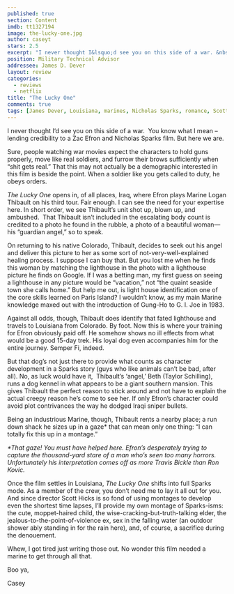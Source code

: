 ```yaml
---
published: true
section: Content
imdb: tt1327194
image: the-lucky-one.jpg
author: caseyt
stars: 2.5
excerpt: "I never thought I&lsquo;d see you on this side of a war. &nbsp;You know what I mean &ndash; lending credibility to a Zac Efron and Nicholas Sparks film. But here we are."
position: Military Technical Advisor
addressee: James D. Dever
layout: review
categories:
  - reviews
  - netflix
title: "The Lucky One"
comments: true
tags: [James Dever, Louisiana, marines, Nicholas Sparks, romance, Scott Hicks, The Lucky One, Uncategorized, Zac Efron]
---
```

<p>I never thought I&lsquo;d see you on this side of a war. &nbsp;You know what I mean &ndash; lending credibility to a Zac Efron and Nicholas Sparks film. But here we are.</p>
<p>Sure, people watching war movies expect the characters to hold guns properly, move like real soldiers, and furrow their brows sufficiently when &ldquo;shit gets real.&rdquo; That this may not actually be a demographic interested in this film is beside the point. When a soldier like you gets called to duty, he obeys orders.</p>
<p><em>The Lucky One</em> opens in, of all places, Iraq, where Efron plays Marine Logan Thibault on his third tour. Fair enough. I can see the need for your expertise here. In short order, we see Thibault&rsquo;s unit shot up, blown up, and ambushed.&nbsp; That Thibault isn&rsquo;t included in the escalating body count is credited to a photo he found in the rubble, a photo of a beautiful woman&mdash;his &ldquo;guardian angel,&rdquo; so to speak.</p>
<p>On returning to his native Colorado, Thibault, decides to seek out his angel and deliver this picture to her as some sort of not-very-well-explained healing process. I suppose I can buy that. But you lost me when he finds this woman by matching the lighthouse in the photo with a lighthouse picture he finds on Google. If I was a betting man, my first guess on seeing a lighthouse in any picture would be &ldquo;vacation,&rdquo; not &ldquo;the quaint seaside town she calls home.&rdquo; But help me out, is light house identification one of the core skills learned on Paris Island? I wouldn&rsquo;t know, as my main Marine knowledge maxed out with the introduction of Gung-Ho to G. I. Joe in 1983.</p>
<p>Against all odds, though, Thibault does identify that fated lighthouse and travels to Louisiana from Colorado. By foot. Now this is where your training for Efron obviously paid off. He somehow shows no ill effects from what would be a good 15-day trek. His loyal dog even accompanies him for the entire journey. Semper Fi, indeed.</p>
<p>But that dog&rsquo;s not just there to provide what counts as character development in a Sparks story (guys who like animals can&rsquo;t be bad, after all). No, as luck would have it, &nbsp;Thibault&rsquo;s &lsquo;angel,&rsquo; Beth (Taylor Schilling), runs a dog kennel in what appears to be a giant southern mansion. This gives Thibault the perfect reason to stick around and not have to explain the actual creepy reason he&rsquo;s come to see her. If only Efron&rsquo;s character could avoid plot contrivances the way he dodged Iraqi sniper bullets.</p>
<p>Being an industrious Marine, though, Thibault rents a nearby place; a run down shack he sizes up in a gaze* that can mean only one thing: &ldquo;I can totally fix this up in a montage.&rdquo;</p>
<p><em>*That gaze! You must have helped here. Efron&rsquo;s desperately trying to capture the thousand-yard stare of a man who&rsquo;s seen too many horrors. Unfortunately his interpretation comes off as more Travis Bickle than Ron Kovic.</em></p>
<p>Once the film settles in Louisiana, <em>The Lucky One</em> shifts into full Sparks mode. As a member of the crew, you don&rsquo;t need me to lay it all out for you. And since director Scott Hicks is so fond of using montages to develop even the shortest time lapses, I&rsquo;ll provide my own montage of Sparks-isms: the cute, moppet-haired child, the wise-cracking-but-truth-talking elder, the jealous-to-the-point-of-violence ex, sex in the falling water (an outdoor shower ably standing in for the rain here), and, of course, a sacrifice during the denouement.</p>
<p>Whew, I got tired just writing those out. No wonder this film needed a marine to get through all that.</p>
<p>Boo ya,</p>
<p>Casey</p>
